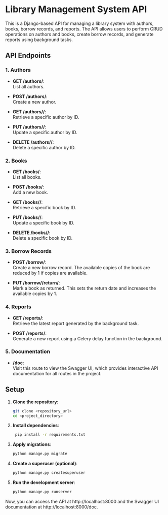 # Library Management System API

This is a Django-based API for managing a library system with authors, books, borrow records, and reports. The API allows users to perform CRUD operations on authors and books, create borrow records, and generate reports using background tasks.

## API Endpoints

### 1. Authors
- **GET /authors/**:  
  List all authors.

- **POST /authors/**:  
  Create a new author.

- **GET /authors/<id>/**:  
  Retrieve a specific author by ID.

- **PUT /authors/<id>/**:  
  Update a specific author by ID.

- **DELETE /authors/<id>/**:  
  Delete a specific author by ID.

### 2. Books
- **GET /books/**:  
  List all books.

- **POST /books/**:  
  Add a new book.

- **GET /books/<id>/**:  
  Retrieve a specific book by ID.

- **PUT /books/<id>/**:  
  Update a specific book by ID.

- **DELETE /books/<id>/**:  
  Delete a specific book by ID.

### 3. Borrow Records
- **POST /borrow/**:  
  Create a new borrow record. The available copies of the book are reduced by 1 if copies are available.

- **PUT /borrow/<id>/return/**:  
  Mark a book as returned. This sets the return date and increases the available copies by 1.

### 4. Reports
- **GET /reports/**:  
  Retrieve the latest report generated by the background task.

- **POST /reports/**:  
  Generate a new report using a Celery delay function in the background.

### 5. Documentation
- **/doc**:  
  Visit this route to view the Swagger UI, which provides interactive API documentation for all routes in the project.

## Setup

1. **Clone the repository**:
   ```bash
   git clone <repository_url>
   cd <project_directory>

2. **Install dependencies**:
   ```bash
    pip install -r requirements.txt

3. **Apply migrations**:
   ```bash
   python manage.py migrate

4. **Create a superuser (optional)**:
   ```bash
   python manage.py createsuperuser

4. **Run the development server**:
   ```bash
   python manage.py runserver


Now, you can access the API at http://localhost:8000 and the Swagger UI documentation at http://localhost:8000/doc.